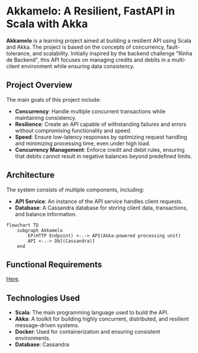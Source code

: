 # Akkamelo: A Resilient, FastAPI in Scala with Akka

**Akkamelo** is a learning project aimed at building a resilient API using Scala and Akka. The project is based on the concepts of concurrency, fault-tolerance, and scalability. Initially inspired by the backend challenge "Rinha de Backend", this API focuses on managing credits and debits in a multi-client environment while ensuring data consistency.

## Project Overview

The main goals of this project include:

- **Concurrency**: Handle multiple concurrent transactions while maintaining consistency.
- **Resilience**: Create an API capable of withstanding failures and errors without compromising functionality and speed.
- **Speed**: Ensure low-latency responses by optimizing request handling and minimizing processing time, even under high load.
- **Concurrency Management**: Enforce credit and debit rules, ensuring that debits cannot result in negative balances beyond predefined limits.

## Architecture

The system consists of multiple components, including:

- **API Service**: An instance of the API service handles client requests.
- **Database**: A Cassandra database for storing client data, transactions, and balance information.

```mermaid
flowchart TD
    subgraph Akkamelo
        EP(HTTP Endpoint) <-.-> API(Akka-powered processing unit)
        API <-.-> Db[(Cassandra)]
    end
```

## Functional Requirements 

[Here](./docs/api-contracts.md).

## Technologies Used

- **Scala**: The main programming language used to build the API.
- **Akka**: A toolkit for building highly concurrent, distributed, and resilient message-driven systems.
- **Docker**: Used for containerization and ensuring consistent environments.
- **Database**: Cassandra


